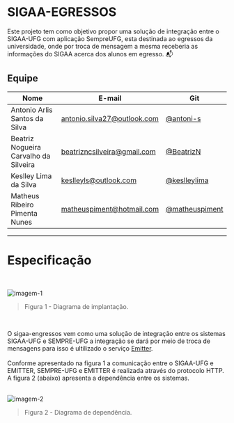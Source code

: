 # SIGAA-EGRESSOS

Este projeto tem como objetivo propor uma solução de integração entre o SIGAA-UFG com aplicação SempreUFG, esta destinada ao egressos da universidade, onde por troca de mensagem  a mesma receberia as informações do SIGAA acerca dos alunos em egresso. :mailbox_with_mail:

## Equipe

| Nome | E-mail | Git |
|------|--------|-----|
| Antonio Arlis Santos da Silva | antonio.silva27@outlook.com | [@antoni-s](https://github.com/antoni-s) |
| Beatriz Nogueira Carvalho da Silveira | beatrizncsilveira@gmail.com | [@BeatrizN](https://github.com/BeatrizN) |
| Keslley Lima da Silva | keslleyls@outlook.com | [@keslleylima](https://github.com/keslleylima) |
| Matheus Ribeiro Pimenta Nunes | matheuspiment@hotmail.com | [@matheuspiment](https://github.com/matheuspiment) |

---

# Especificação
<br />

![imagem-1](https://github.com/matheuspiment/sigaa-egressos/blob/master/docs/diagrama-implantacao.png)   
   >Figura 1 - Diagrama de implantação.

<br />

   O sigaa-engressos vem como uma solução de integração entre os sistemas SIGAA-UFG e SEMPRE-UFG a integração se dará por meio de troca de mensagens para isso é ultilizado o serviço [Emitter](https://emitter.io/ ).    
 <br />
   Conforme apresentado na figura 1 a comunicação entre o SIGAA-UFG e EMITTER, SEMPRE-UFG e EMITTER é realizada através do protocolo HTTP. A figura 2 (abaixo) apresenta a dependência entre os sistemas.
<br />
<br />
  
   ![imagem-2](https://github.com/matheuspiment/sigaa-egressos/blob/master/docs/diagrama-dependencia.png)   
   >Figura 2 - Diagrama de dependência.
